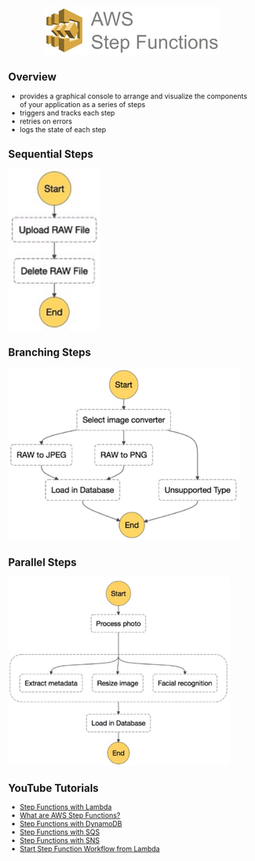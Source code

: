 <p align="center">
    <img src="images/step-functions_logo.png">
</p>

## Overview

- provides a graphical console to arrange and visualize the components of your application as a series of steps
- triggers and tracks each step
- retries on errors
- logs the state of each step

## Sequential Steps

![Sequential Steps](./images/sequential_steps.png)

## Branching Steps

![Branching Steps](./images/branching_steps.png)

## Parallel Steps

![Parallel Steps](./images/parallel_steps.png)

## YouTube Tutorials

- [Step Functions with Lambda](https://www.youtube.com/watch?v=s0XFX3WHg0w)
- [What are AWS Step Functions?](https://www.youtube.com/watch?v=zCIpWFYDJ8s)
- [Step Functions with DynamoDB](https://www.youtube.com/watch?v=9aE9Yjna8J0)
- [Step Functions with SQS](https://www.youtube.com/watch?v=tPYa1r_cZ2E)
- [Step Functions with SNS](https://www.youtube.com/watch?v=cuUhaBFAus4)
- [Start Step Function Workflow from Lambda](https://www.youtube.com/watch?v=kpuqc_7DQZA)
